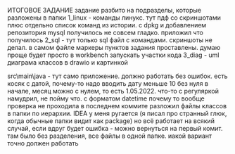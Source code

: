 ИТОГОВОЕ ЗАДАНИЕ
задание разбито на подразделы, которые разложены в папки
1_linux - команды линукс. тут пдф со скриншотами плюс отдельно список команд из истории. с dpkg и добавлением репозитория mysql получилось не совсем гладко. приложил что получилось
2_sql - тут только sql файл с командами. скриншоты не делал. в самом файле маркеры пунктов задания проставлены. думаю проще будет просто в workbench запускать участки кода 
3_diag - uml диаграма классов в drawio и картинкой

src\main\java - тут само приложение. 
должно работать без ошибок. есть косяк с датой, почему-то надо вводить дату меньше 10 без нуля в начале, месяц можно с нулем, то есть  1.05.2022. что-то с регуляркой намудрил, не пойму что. с форматом datetime почему то вообще проверка не проходила
в последнем коммите разложил файлы классов в папки по иерархии. IDEA у меня ругается (я писал про странный глюк, когда обычные папки видит как package) но всё работает
на всякий случай, если вдруг будет ошибка - можно вернуться на первый комит. там было без разделения, все файлы в одной папке. иакой вариант точно должен работать


 
